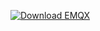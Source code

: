 [![Download EMQX](https://github.com/user-attachments/assets/e37afe2d-67ee-4671-b31e-ef3fa37cc4e7)](https://www.emqx.com/en/try?tab=self-managed)
